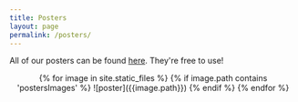 ```yaml
---
title: Posters
layout: page
permalink: /posters/
---
```


All of our posters can be found <a href="https://github.com/kwanarchy/posters">here</a>. They're free to use!
<br/>

<div style="text-align: center;" markdown="1">
{% for image in site.static_files %}
    {% if image.path contains 'postersImages' %}
![poster]({{image.path}})
    {% endif %}
{% endfor %}
</div>
